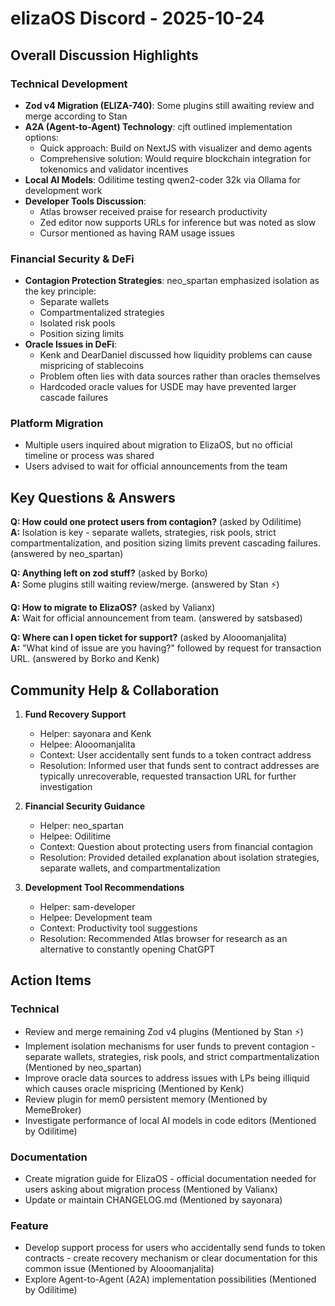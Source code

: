 # elizaOS Discord - 2025-10-24

## Overall Discussion Highlights

### Technical Development
- **Zod v4 Migration (ELIZA-740)**: Some plugins still awaiting review and merge according to Stan
- **A2A (Agent-to-Agent) Technology**: cjft outlined implementation options:
  - Quick approach: Build on NextJS with visualizer and demo agents
  - Comprehensive solution: Would require blockchain integration for tokenomics and validator incentives
- **Local AI Models**: Odilitime testing qwen2-coder 32k via Ollama for development work
- **Developer Tools Discussion**:
  - Atlas browser received praise for research productivity
  - Zed editor now supports URLs for inference but was noted as slow
  - Cursor mentioned as having RAM usage issues

### Financial Security & DeFi
- **Contagion Protection Strategies**: neo_spartan emphasized isolation as the key principle:
  - Separate wallets
  - Compartmentalized strategies
  - Isolated risk pools
  - Position sizing limits
- **Oracle Issues in DeFi**: 
  - Kenk and DearDaniel discussed how liquidity problems can cause mispricing of stablecoins
  - Problem often lies with data sources rather than oracles themselves
  - Hardcoded oracle values for USDE may have prevented larger cascade failures

### Platform Migration
- Multiple users inquired about migration to ElizaOS, but no official timeline or process was shared
- Users advised to wait for official announcements from the team

## Key Questions & Answers

**Q: How could one protect users from contagion?** (asked by Odilitime)  
**A:** Isolation is key - separate wallets, strategies, risk pools, strict compartmentalization, and position sizing limits prevent cascading failures. (answered by neo_spartan)

**Q: Anything left on zod stuff?** (asked by Borko)  
**A:** Some plugins still waiting review/merge. (answered by Stan ⚡)

**Q: How to migrate to ElizaOS?** (asked by Valianx)  
**A:** Wait for official announcement from team. (answered by satsbased)

**Q: Where can I open ticket for support?** (asked by Alooomanjalita)  
**A:** "What kind of issue are you having?" followed by request for transaction URL. (answered by Borko and Kenk)

## Community Help & Collaboration

1. **Fund Recovery Support**
   - Helper: sayonara and Kenk
   - Helpee: Alooomanjalita
   - Context: User accidentally sent funds to a token contract address
   - Resolution: Informed user that funds sent to contract addresses are typically unrecoverable, requested transaction URL for further investigation

2. **Financial Security Guidance**
   - Helper: neo_spartan
   - Helpee: Odilitime
   - Context: Question about protecting users from financial contagion
   - Resolution: Provided detailed explanation about isolation strategies, separate wallets, and compartmentalization

3. **Development Tool Recommendations**
   - Helper: sam-developer
   - Helpee: Development team
   - Context: Productivity tool suggestions
   - Resolution: Recommended Atlas browser for research as an alternative to constantly opening ChatGPT

## Action Items

### Technical
- Review and merge remaining Zod v4 plugins (Mentioned by Stan ⚡)
- Implement isolation mechanisms for user funds to prevent contagion - separate wallets, strategies, risk pools, and strict compartmentalization (Mentioned by neo_spartan)
- Improve oracle data sources to address issues with LPs being illiquid which causes oracle mispricing (Mentioned by Kenk)
- Review plugin for mem0 persistent memory (Mentioned by MemeBroker)
- Investigate performance of local AI models in code editors (Mentioned by Odilitime)

### Documentation
- Create migration guide for ElizaOS - official documentation needed for users asking about migration process (Mentioned by Valianx)
- Update or maintain CHANGELOG.md (Mentioned by sayonara)

### Feature
- Develop support process for users who accidentally send funds to token contracts - create recovery mechanism or clear documentation for this common issue (Mentioned by Alooomanjalita)
- Explore Agent-to-Agent (A2A) implementation possibilities (Mentioned by Odilitime)